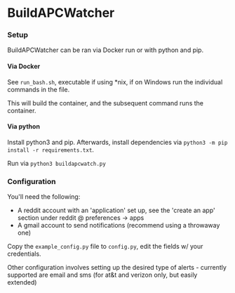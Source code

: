 # BuildAPCWatcher

### Setup

BuildAPCWatcher can be ran via Docker run or with python and pip.

#### Via Docker

See `run_bash.sh`, executable if using \*nix, if on Windows run the individual commands in the file.

This will build the container, and the subsequent command runs the container.

#### Via python

Install python3 and pip. Afterwards, install dependencies via `python3 -m pip install -r requirements.txt`.

Run via `python3 buildapcwatch.py`

### Configuration

You'll need the following:
* A reddit account with an 'application' set up, see the 'create an app' section under reddit @ preferences -> apps
* A gmail account to send notifications (recommend using a throwaway one)

Copy the `example_config.py` file to `config.py`, edit the fields w/ your credentials.

Other configuration involves setting up the desired type of alerts - currently supported are email and sms (for at&t and verizon only, but easily extended)

